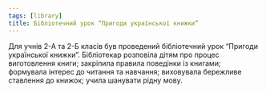 ```yaml
---
tags: [library]
title: Бібліотечний урок “Пригоди української книжки”
---
```


Для учнів 2-А та 2-Б класів був проведений бібліотечний урок “Пригоди української книжки”. Бібліотекар розповіла дітям про процес виготовлення книги; закріпила правила поведінки із книгами; формувала інтерес до читання та навчання; виховувала бережливе ставлення до книжок; учила шанувати рідну мову.

<slideshow id="72157661261350300"></slideshow>
